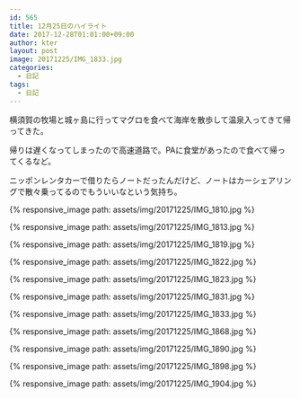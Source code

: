 ```yaml
---
id: 565
title: 12月25日のハイライト
date: 2017-12-28T01:01:00+09:00
author: kter
layout: post
image: 20171225/IMG_1833.jpg
categories:
  - 日記
tags:
  - 日記
---
```


横須賀の牧場と城ヶ島に行ってマグロを食べて海岸を散歩して温泉入ってきて帰ってきた。

帰りは遅くなってしまったので高速道路で。PAに食堂があったので食べて帰ってくるなど。

ニッポンレンタカーで借りたらノートだったんだけど、ノートはカーシェアリングで散々乗ってるのでもういいなという気持ち。

{% responsive_image path: assets/img/20171225/IMG_1810.jpg %}

{% responsive_image path: assets/img/20171225/IMG_1813.jpg %}

{% responsive_image path: assets/img/20171225/IMG_1819.jpg %}

{% responsive_image path: assets/img/20171225/IMG_1822.jpg %}

{% responsive_image path: assets/img/20171225/IMG_1823.jpg %}

{% responsive_image path: assets/img/20171225/IMG_1831.jpg %}

{% responsive_image path: assets/img/20171225/IMG_1833.jpg %}

{% responsive_image path: assets/img/20171225/IMG_1868.jpg %}

{% responsive_image path: assets/img/20171225/IMG_1890.jpg %}

{% responsive_image path: assets/img/20171225/IMG_1898.jpg %}

{% responsive_image path: assets/img/20171225/IMG_1904.jpg %}

